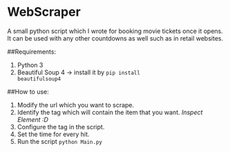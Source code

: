 # WebScraper
A small python script which I wrote for booking movie tickets once it opens. It can be used with any other countdowns as well such as in retail websites.

##Requirements:
1. Python 3
2. Beautiful Soup 4 -> install it by <code>pip install beautifulsoup4</code>

##How to use:

1. Modify the url which you want to scrape.
2. Identify the tag which will contain the item that you want. *Inspect Element :D* 
3. Configure the tag in the script.
4. Set the time for every hit.
5. Run the script <code>python Main.py</code>
